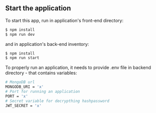 ## Start the application

To start this app, run in application's front-end directory:

```bash
$ npm install
$ npm run dev
```

and in application's back-end inventory:

```bash
$ npm install
$ npm run start
```

To properly run an application, it needs to provide .env file in backend directory - that contains variables:

```bash
# MongoDB url
MONGODB_URI = 'x'
# Port for running an application
PORT = 'x'
# Secret variable for decrypthing hashpassword
JWT_SECRET = 'x'
```
